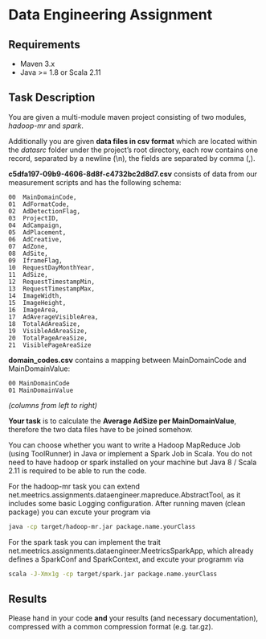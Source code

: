 # Data Engineering Assignment

## Requirements
* Maven 3.x
* Java >= 1.8 or Scala 2.11

## Task Description
You are given a multi-module maven project consisting of two modules, _hadoop-mr_ and _spark_.

Additionally you are given **data files in csv format** which are located within the _datasrc_ folder under the project’s root directory, each row contains one record, separated by a newline (\n), the fields are separated by comma (,).


**c5dfa197-09b9-4606-8d8f-c4732bc2d8d7.csv**
consists of data from our measurement scripts and has the following schema:

~~~~
00  MainDomainCode,
01  AdFormatCode,
02  AdDetectionFlag,
03  ProjectID,
04  AdCampaign,
05  AdPlacement,
06  AdCreative,
07  AdZone,
08  AdSite,
09  IframeFlag,
10  RequestDayMonthYear,
11  AdSize,
12  RequestTimestampMin,
13  RequestTimestampMax,
14  ImageWidth,
15  ImageHeight,
16  ImageArea,
17  AdAverageVisibleArea,
18  TotalAdAreaSize,
19  VisibleAdAreaSize,
20  TotalPageAreaSize,
21  VisiblePageAreaSize
~~~~

**domain_codes.csv** contains a mapping  between MainDomainCode and MainDomainValue:

~~~~
00 MainDomainCode 
01 MainDomainValue
~~~~
_(columns from left to right)_
 
 
**Your task** is to calculate the **Average AdSize per MainDomainValue**, therefore the two data files have to be joined somehow.

You can choose whether you want to write a Hadoop MapReduce Job (using ToolRunner) in Java or implement a Spark Job in Scala.
You do not need to have hadoop or spark installed on your machine but Java 8 / Scala 2.11 is required to be able to run the code.


For the hadoop-mr task you can extend net.meetrics.assignments.dataengineer.mapreduce.AbstractTool, as it includes some basic Logging configuration.
After running maven (clean package) you can excute your program via 

```bash 
java -cp target/hadoop-mr.jar package.name.yourClass
```

For the spark task you can implement the trait net.meetrics.assignments.dataengineer.MeetricsSparkApp, which already defines a SparkConf and SparkContext, and excute your programm via

```bash
scala -J-Xmx1g -cp target/spark.jar package.name.yourClass
```

## Results
Please hand in your code **and** your results (and necessary documentation), compressed with a common compression format (e.g. tar.gz).